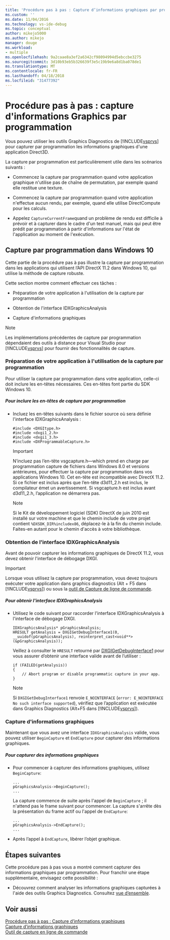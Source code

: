 ```yaml
---
title: 'Procédure pas à pas : Capture d’informations graphiques par programmation | Documents Microsoft'
ms.custom: ''
ms.date: 11/04/2016
ms.technology: vs-ide-debug
ms.topic: conceptual
author: mikejo5000
ms.author: mikejo
manager: douge
ms.workload:
- multiple
ms.openlocfilehash: 9a2caae8a3ef2a6342cf98094994d5ebccbe3275
ms.sourcegitcommit: 3d10b93eb5b326639f3e5c19b9e6a8d1ba078de1
ms.translationtype: MT
ms.contentlocale: fr-FR
ms.lasthandoff: 04/18/2018
ms.locfileid: "31477392"
---
```

# <a name="walkthrough-capturing-graphics-information-programmatically"></a>Procédure pas à pas : capture d'informations Graphics par programmation
Vous pouvez utiliser les outils Graphics Diagnostics de [!INCLUDE[vsprvs](../../code-quality/includes/vsprvs_md.md)] pour capturer par programmation les informations graphiques d'une application Direct3D.  
  
 La capture par programmation est particulièrement utile dans les scénarios suivants :  
  
-   Commencez la capture par programmation quand votre application graphique n'utilise pas de chaîne de permutation, par exemple quand elle restitue une texture.  
  
-   Commencez la capture par programmation quand votre application n'effectue aucun rendu, par exemple, quand elle utilise DirectCompute pour les calculs.  
  
-   Appelez `CaptureCurrentFrame`quand un problème de rendu est difficile à prévoir et à capturer dans le cadre d'un test manuel, mais qui peut être prédit par programmation à partir d'informations sur l'état de l'application au moment de l'exécution.  
  
##  <a name="CaptureDX11_2"></a> Capture par programmation dans Windows 10  
 Cette partie de la procédure pas à pas illustre la capture par programmation dans les applications qui utilisent l’API DirectX 11.2 dans Windows 10, qui utilise la méthode de capture robuste.
  
 Cette section montre comment effectuer ces tâches :  
  
-   Préparation de votre application à l'utilisation de la capture par programmation  
  
-   Obtention de l'interface IDXGraphicsAnalysis  
  
-   Capture d'informations graphiques  
  
> [!NOTE]
>  Les implémentations précédentes de capture par programmation dépendaient des outils à distance pour Visual Studio pour [!INCLUDE[vsprvs](../../code-quality/includes/vsprvs_md.md)] pour fournir des fonctionnalités de capture.
  
### <a name="preparing-your-app-to-use-programmatic-capture"></a>Préparation de votre application à l'utilisation de la capture par programmation  
 Pour utiliser la capture par programmation dans votre application, celle-ci doit inclure les en-têtes nécessaires. Ces en-têtes font partie du SDK Windows 10.  
  
##### <a name="to-include-programmatic-capture-headers"></a>Pour inclure les en-têtes de capture par programmation  
  
-   Incluez les en-têtes suivants dans le fichier source où sera définie l'interface IDXGraphicsAnalysis :  
  
    ```  
    #include <DXGItype.h>  
    #include <dxgi1_2.h>  
    #include <dxgi1_3.h>  
    #include <DXProgrammableCapture.h>  
    ```  
  
    > [!IMPORTANT]
    >  N’incluez pas l’en-tête vsgcapture.h—which prend en charge par programmation capture de fichiers dans Windows 8.0 et versions antérieures, pour effectuer la capture par programmation dans vos applications Windows 10. Cet en-tête est incompatible avec DirectX 11.2. Si ce fichier est inclus après que l’en-tête d3d11_2.h est inclus, le compilateur émet un avertissement. Si vsgcapture.h est inclus avant d3d11_2.h, l’application ne démarrera pas.  
  
    > [!NOTE]
    >  Si le Kit de développement logiciel (SDK) DirectX de juin 2010 est installé sur votre machine et que le chemin include de votre projet contient `%DXSDK_DIR%includex86`, déplacez-le à la fin du chemin include. Faites-en autant pour le chemin d'accès à votre bibliothèque.  
  
### <a name="getting-the-idxgraphicsanalysis-interface"></a>Obtention de l'interface IDXGraphicsAnalysis  
 Avant de pouvoir capturer les informations graphiques de DirectX 11.2, vous devez obtenir l'interface de débogage DXGI.  
  
> [!IMPORTANT]
>  Lorsque vous utilisez la capture par programmation, vous devez toujours exécuter votre application dans graphics diagnostics (Alt + F5 dans [!INCLUDE[vsprvs](../../code-quality/includes/vsprvs_md.md)]) ou sous la [outil de Capture de ligne de commande](command-line-capture-tool.md).  
  
##### <a name="to-get-the-idxgraphicsanalysis-interface"></a>Pour obtenir l'interface IDXGraphicsAnalysis  
  
-   Utilisez le code suivant pour raccorder l'interface IDXGraphicsAnalysis à l'interface de débogage DXGI.  
  
    ```  
    IDXGraphicsAnalysis* pGraphicsAnalysis;  
    HRESULT getAnalysis = DXGIGetDebugInterface1(0, __uuidof(pGraphicsAnalysis), reinterpret_cast<void**>(&pGraphicsAnalysis));  
    ```  
  
     Veillez à consulter le `HRESULT` retourné par [DXGIGetDebugInterface1](https://msdn.microsoft.com/library/windows/desktop/dn457937(v=vs.85).aspx) pour vous assurer d’obtenir une interface valide avant de l’utiliser :  
  
    ```  
    if (FAILED(getAnalysis))  
    {  
        // Abort program or disable programmatic capture in your app.  
    }  
    ```  
  
    > [!NOTE]
    >  Si `DXGIGetDebugInterface1` renvoie `E_NOINTERFACE` (`error: E_NOINTERFACE No such interface supported`), vérifiez que l’application est exécutée dans Graphics Diagnostics (Alt+F5 dans [!INCLUDE[vsprvs](../../code-quality/includes/vsprvs_md.md)]).  
  
### <a name="capturing-graphics-information"></a>Capture d'informations graphiques  
 Maintenant que vous avez une interface `IDXGraphicsAnalysis` valide, vous pouvez utiliser `BeginCapture` et `EndCapture` pour capturer des informations graphiques.  
  
##### <a name="to-capture-graphics-information"></a>Pour capturer des informations graphiques  
  
- Pour commencer à capturer des informations graphiques, utilisez `BeginCapture`:  
  
    ```  
    ...  
    pGraphicsAnalysis->BeginCapture();  
    ...  
    ```  
  
     La capture commence de suite après l'appel de `BeginCapture` ; il n'attend pas le frame suivant pour commencer. La capture s'arrête dès la présentation du frame actif ou l'appel de `EndCapture`:  
  
    ```  
    ...  
    pGraphicsAnalysis->EndCapture();  
    ...  
    ```  

- Après l’appel à `EndCapture`, libérer l’objet graphique. 
  
## <a name="next-steps"></a>Étapes suivantes  
 Cette procédure pas à pas vous a montré comment capturer des informations graphiques par programmation. Pour franchir une étape supplémentaire, envisagez cette possibilité :  
  
-   Découvrez comment analyser les informations graphiques capturées à l'aide des outils Graphics Diagnostics. Consultez [vue d’ensemble](overview-of-visual-studio-graphics-diagnostics.md).  
  
## <a name="see-also"></a>Voir aussi  
 [Procédure pas à pas : Capture d’informations graphiques](walkthrough-capturing-graphics-information.md)   
 [Capture d’informations graphiques](capturing-graphics-information.md)   
 [Outil de capture en ligne de commande](command-line-capture-tool.md)
